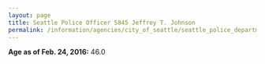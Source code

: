 ```yaml
---
layout: page
title: Seattle Police Officer 5845 Jeffrey T. Johnson
permalink: /information/agencies/city_of_seattle/seattle_police_department/copbook/5845/
---
```


**Age as of Feb. 24, 2016:** 46.0
